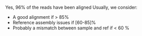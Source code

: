 Yes, 96% of the reads have been aligned
Usually, we consider: 
 
   - A good alignment if > 85%
   - Reference assembly issues if [60-85]%
   - Probably a mismatch between sample and ref if < 60 %

